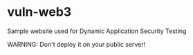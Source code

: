 # vuln-web3
Sample website used for Dynamic Application Security Testing

WARNING: Don't deploy it on your public server!

